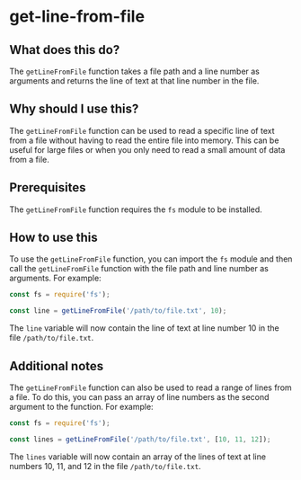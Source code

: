 
  
   # **get-line-from-file**

## What does this do?

The `getLineFromFile` function takes a file path and a line number as arguments and returns the line of text at that line number in the file.

## Why should I use this?

The `getLineFromFile` function can be used to read a specific line of text from a file without having to read the entire file into memory. This can be useful for large files or when you only need to read a small amount of data from a file.

## Prerequisites

The `getLineFromFile` function requires the `fs` module to be installed.

## How to use this

To use the `getLineFromFile` function, you can import the `fs` module and then call the `getLineFromFile` function with the file path and line number as arguments. For example:

```javascript
const fs = require('fs');

const line = getLineFromFile('/path/to/file.txt', 10);
```

The `line` variable will now contain the line of text at line number 10 in the file `/path/to/file.txt`.

## Additional notes

The `getLineFromFile` function can also be used to read a range of lines from a file. To do this, you can pass an array of line numbers as the second argument to the function. For example:

```javascript
const fs = require('fs');

const lines = getLineFromFile('/path/to/file.txt', [10, 11, 12]);
```

The `lines` variable will now contain an array of the lines of text at line numbers 10, 11, and 12 in the file `/path/to/file.txt`.
  
  